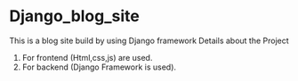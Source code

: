 # Django_blog_site
This is a blog site build by using Django framework
Details about the Project
1. For frontend (Html,css,js) are used. 
2. For backend (Django Framework is used).

